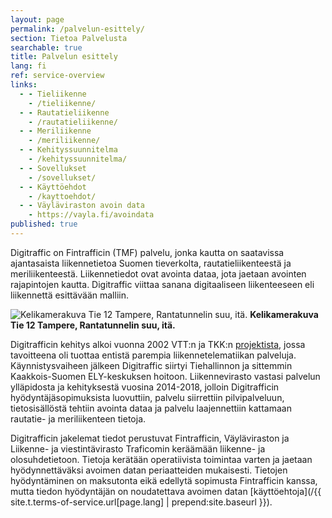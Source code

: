 ```yaml
---
layout: page
permalink: /palvelun-esittely/
section: Tietoa Palvelusta
searchable: true
title: Palvelun esittely
lang: fi
ref: service-overview
links:
  - - Tieliikenne
    - /tieliikenne/
  - - Rautatieliikenne
    - /rautatieliikenne/
  - - Meriliikenne
    - /meriliikenne/
  - - Kehityssuunnitelma
    - /kehityssuunnitelma/
  - - Sovellukset
    - /sovellukset/
  - - Käyttöehdot
    - /kayttoehdot/
  - - Väyläviraston avoin data
    - https://vayla.fi/avoindata
published: true
---
```


Digitraffic on Fintrafficin (TMF) palvelu, jonka kautta on saatavissa ajantasaista liikennetietoa Suomen tieverkolta, rautatieliikenteestä ja meriliikenteestä. Liikennetiedot ovat avointa dataa, jota jaetaan avointen rajapintojen kautta.
Digitraffic viittaa sanana digitaaliseen liikenteeseen eli liikennettä esittävään malliin.

![Kelikamerakuva Tie 12 Tampere, Rantatunnelin suu, itä. ](https://weathercam.digitraffic.fi/C0460900.jpg)
**Kelikamerakuva Tie 12 Tampere, Rantatunnelin suu, itä.**

Digitrafficin kehitys alkoi vuonna 2002 VTT:n ja TKK:n [projektista](http://virtual.vtt.fi/virtual/proj6/fits/julkaisut/hanke3/FITS_30.pdf), 
jossa tavoitteena oli  tuottaa  entistä  parempia  liikennetelematiikan palveluja. Käynnistysvaiheen jälkeen Digitraffic siirtyi Tiehallinnon ja
sittemmin Kaakkois-Suomen ELY-keskuksen hoitoon. Liikennevirasto vastasi palvelun ylläpidosta ja kehityksestä vuosina 2014-2018, jolloin Digitrafficin 
hyödyntäjäsopimuksista luovuttiin, palvelu siirrettiin pilvipalveluun, tietosisällöstä tehtiin avointa dataa ja palvelu laajennettiin kattamaan 
rautatie- ja meriliikenteen tietoja. 

Digitrafficin jakelemat tiedot perustuvat Fintrafficin, Väyläviraston ja Liikenne- ja viestintävirasto Traficomin  keräämään 
liikenne- ja olosuhdetietoon. Tietoja kerätään operatiivista toimintaa varten ja jaetaan hyödynnettäväksi avoimen datan periaatteiden mukaisesti. 
Tietojen hyödyntäminen on maksutonta eikä edellytä sopimusta Fintrafficin kanssa, mutta tiedon hyödyntäjän on noudatettava avoimen 
datan [käyttöehtoja](/{{ site.t.terms-of-service.url[page.lang] | prepend:site.baseurl }}).
